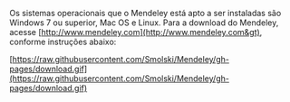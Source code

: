 Os sistemas operacionais que o Mendeley está apto a ser instaladas são Windows 7 ou superior, Mac OS e  Linux. Para a download do Mendeley, acesse [http://www.mendeley.com](http://www.mendeley.com&gt),  conforme instruções abaixo:

[https://raw.githubusercontent.com/Smolski/Mendeley/gh-pages/download.gif](https://raw.githubusercontent.com/Smolski/Mendeley/gh-pages/download.gif)

